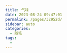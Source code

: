 ```yaml
---
title: 气味
date: 2023-08-24 09:47:01
permalink: /pages/32952d/
sidebar: auto
categories:
  - 随笔
tags:
  - 
---
```

